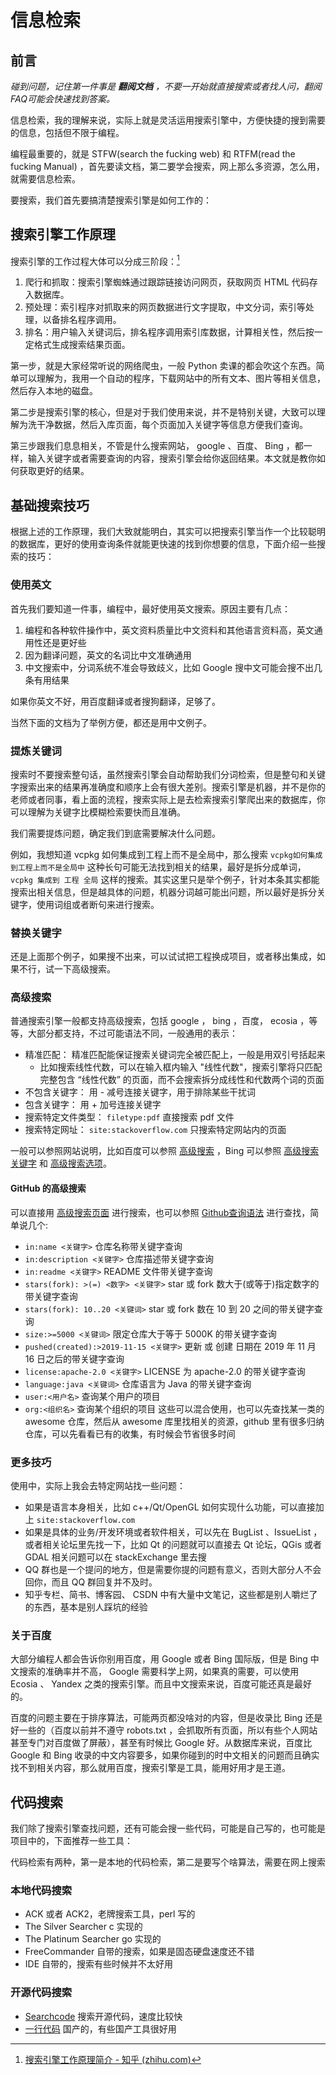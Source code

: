 # 信息检索

## 前言

<em>碰到问题，记住第一件事是 **翻阅文档** ，不要一开始就直接搜索或者找人问，翻阅FAQ可能会快速找到答案。</em>

信息检索，我的理解来说，实际上就是灵活运用搜索引擎中，方便快捷的搜到需要的信息，包括但不限于编程。

编程最重要的，就是 STFW(search the fucking web) 和 RTFM(read the fucking Manual) ，首先要读文档，第二要学会搜索，网上那么多资源，怎么用，就需要信息检索。

要搜索，我们首先要搞清楚搜索引擎是如何工作的：

## 搜索引擎工作原理

搜索引擎的工作过程大体可以分成三阶段：[^1]

1. 爬行和抓取：搜索引擎蜘蛛通过跟踪链接访问网页，获取网页 HTML 代码存入数据库。
1. 预处理：索引程序对抓取来的网页数据进行文字提取，中文分词，索引等处理，以备排名程序调用。
1. 排名：用户输入关键词后，排名程序调用索引库数据，计算相关性，然后按一定格式生成搜索结果页面。

第一步，就是大家经常听说的网络爬虫，一般 Python 卖课的都会吹这个东西。简单可以理解为，我用一个自动的程序，下载网站中的所有文本、图片等相关信息，然后存入本地的磁盘。

第二步是搜索引擎的核心，但是对于我们使用来说，并不是特别关键，大致可以理解为洗干净数据，然后入库页面，每个页面加入关键字等信息方便我们查询。

第三步跟我们息息相关，不管是什么搜索网站， google 、百度、 Bing ，都一样，输入关键字或者需要查询的内容，搜索引擎会给你返回结果。本文就是教你如何获取更好的结果。

## 基础搜索技巧

根据上述的工作原理，我们大致就能明白，其实可以把搜索引擎当作一个比较聪明的数据库，更好的使用查询条件就能更快速的找到你想要的信息，下面介绍一些搜索的技巧：

### 使用英文

首先我们要知道一件事，编程中，最好使用英文搜索。原因主要有几点：

1. 编程和各种软件操作中，英文资料质量比中文资料和其他语言资料高，英文通用性还是更好些
2. 因为翻译问题，英文的名词比中文准确通用
3. 中文搜索中，分词系统不准会导致歧义，比如 Google 搜中文可能会搜不出几条有用结果

如果你英文不好，用百度翻译或者搜狗翻译，足够了。

当然下面的文档为了举例方便，都还是用中文例子。

### 提炼关键词

搜索时不要搜索整句话，虽然搜索引擎会自动帮助我们分词检索，但是整句和关键字搜索出来的结果再准确度和顺序上会有很大差别。搜索引擎是机器，并不是你的老师或者同事，看上面的流程，搜索实际上是去检索搜索引擎爬出来的数据库，你可以理解为关键字比模糊检索要快而且准确。

我们需要提炼问题，确定我们到底需要解决什么问题。

例如，我想知道 vcpkg 如何集成到工程上而不是全局中，那么搜索 `vcpkg如何集成到工程上而不是全局中`  这种长句可能无法找到相关的结果，最好是拆分成单词，`vcpkg 集成到 工程 全局`  这样的搜索。其实这里只是举个例子，针对本条其实都能搜索出相关信息，但是越具体的问题，机器分词越可能出问题，所以最好是拆分关键字，使用词组或者断句来进行搜索。

### 替换关键字

还是上面那个例子，如果搜不出来，可以试试把工程换成项目，或者移出集成，如果不行，试一下高级搜索。

### 高级搜索

普通搜索引擎一般都支持高级搜索，包括 google ， bing ，百度， ecosia ，等等，大部分都支持，不过可能语法不同，一般通用的表示：

* 精准匹配： 精准匹配能保证搜索关键词完全被匹配上，一般是用双引号括起来
  * 比如搜索线性代数，可以在输入框内输入 "线性代数"，搜索引擎将只匹配完整包含 “线性代数” 的页面，而不会搜索拆分成线性和代数两个词的页面
* 不包含关键字： 用 -  减号连接关键字，用于排除某些干扰词
* 包含关键字：  用 + 加号连接关键字
* 搜索特定文件类型：  `filetype:pdf` 直接搜索 pdf 文件
* 搜索特定网址： `site:stackoverflow.com` 只搜索特定网站内的页面

一般可以参照网站说明，比如百度可以参照 [高级搜索](https://baike.baidu.com/item/高级搜索/1743887?fr=aladdin) ，Bing 可以参照 [高级搜索关键字](https://help.bing.microsoft.com/#apex/bing/zh-CHS/10001/-1) 和 [高级搜索选项](https://help.bing.microsoft.com/apex/index/18/zh-CHS/10002)。


#### GitHub 的高级搜索

可以直接用 [高级搜索页面](https://github.com/search/advanced) 进行搜索，也可以参照 [Github查询语法](https://zhuanlan.zhihu.com/p/273766377) 进行查找，简单说几个:

* `in:name <关键字>` 仓库名称带关键字查询
* `in:description <关键字>` 仓库描述带关键字查询
* `in:readme <关键字>` README 文件带关键字查询
* `stars(fork): >(=) <数字> <关键字>` star 或 fork 数大于(或等于)指定数字的带关键字查询
* `stars(fork): 10..20 <关键词>` star 或 fork 数在 10 到 20 之间的带关键字查询
* `size:>=5000 <关键词>` 限定仓库大于等于 5000K 的带关键字查询
* `pushed(created):>2019-11-15 <关键字>` 更新 或 创建 日期在 2019 年 11 月 16 日之后的带关键字查询
* `license:apache-2.0 <关键字>` LICENSE 为 apache-2.0 的带关键字查询
* `language:java <关键词>` 仓库语言为 Java 的带关键字查询
* `user:<用户名>` 查询某个用户的项目
* `org:<组织名>` 查询某个组织的项目
  这些可以混合使用，也可以先查找某一类的 awesome 仓库，然后从 awesome 库里找相关的资源，github 里有很多归纳仓库，可以先看看已有的收集，有时候会节省很多时间

### 更多技巧

使用中，实际上我会去特定网站找一些问题：

* 如果是语言本身相关，比如 c++/Qt/OpenGL 如何实现什么功能，可以直接加上 `site:stackoverflow.com`
* 如果是具体的业务/开发环境或者软件相关，可以先在 BugList 、IssueList ，或者相关论坛里先找一下，比如 Qt 的问题就可以直接去 Qt 论坛，QGis 或者 GDAL 相关问题可以在 stackExchange 里去搜
* QQ 群也是一个提问的地方，但是需要你提的问题有意义，否则大部分人不会回你，而且 QQ 群回复并不及时。
* 知乎专栏、简书、博客园、 CSDN 中有大量中文笔记，这些都是别人嚼烂了的东西，基本是别人踩坑的经验

### 关于百度

大部分编程人都会告诉你别用百度，用 Google 或者 Bing 国际版，但是 Bing 中文搜索的准确率并不高， Google 需要科学上网，如果真的需要，可以使用 Ecosia 、 Yandex 之类的搜索引擎。而且中文搜索来说，百度可能还真是最好的。

百度的问题主要在于排序算法，可能两页都没啥对的内容，但是收录比 Bing 还是好一些的（百度以前并不遵守 robots.txt ，会抓取所有页面，所以有些个人网站甚至专门对百度做了屏蔽），甚至有时候比 Google 好。从数据库来说，百度比 Google 和 Bing 收录的中文内容要多，如果你碰到的时中文相关的问题而且确实找不到相关内容，那么就用百度，搜索引擎是工具，能用好用才是王道。

## 代码搜索

我们除了搜索引擎查找问题，还有可能会搜一些代码，可能是自己写的，也可能是项目中的，下面推荐一些工具：

代码检索有两种，第一是本地的代码检索，第二是要写个啥算法，需要在网上搜索

### 本地代码搜索

* ACK 或者 ACK2，老牌搜索工具，perl 写的
* The Silver Searcher c 实现的
* The Platinum Searcher go 实现的
* FreeCommander 自带的搜索，如果是固态硬盘速度还不错
* IDE 自带的，搜索有些时候并不太好用

### 开源代码搜索

* [Searchcode](https://searchcode.com) 搜索开源代码，速度比较快
* [一行代码](https://www.alinecode.com) 国产的，有些国产工具很好用



[^ 1]: [搜索引擎工作原理简介 - 知乎 (zhihu.com)](https://zhuanlan.zhihu.com/p/301641935)